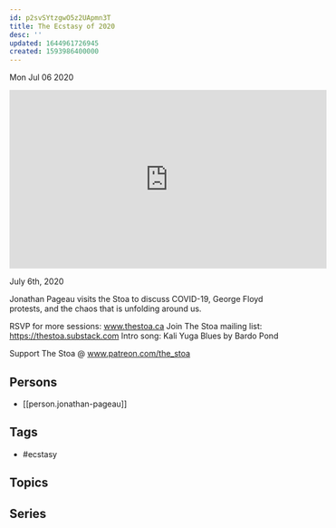 ```yaml
---
id: p2svSYtzgwO5z2UApmn3T
title: The Ecstasy of 2020
desc: ''
updated: 1644961726945
created: 1593986400000
---
```





Mon Jul 06 2020

<iframe width="560" height="315" src="https://www.youtube.com/embed/8Iua2bh6XFI" title="The Ecstasy of 2020 w/ Jonathan Pageau" frameborder="0" allow="accelerometer; autoplay; clipboard-write; encrypted-media; gyroscope; picture-in-picture" allowfullscreen ></iframe>

July 6th, 2020

Jonathan Pageau visits the Stoa to discuss COVID-19, George Floyd protests, and the chaos that is unfolding around us.

RSVP for more sessions: www.thestoa.ca
Join The Stoa mailing list: https://thestoa.substack.com
Intro song: Kali Yuga Blues by Bardo Pond

Support The Stoa @ www.patreon.com/the_stoa

## Persons

- [[person.jonathan-pageau]]

## Tags

- #ecstasy

## Topics



## Series



